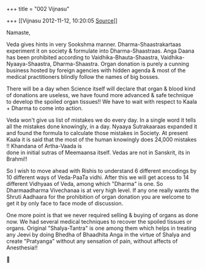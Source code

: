 +++
title = "002 Vijnasu"

+++
[[Vijnasu	2012-11-12, 10:20:05 [Source](https://groups.google.com/g/bvparishat/c/bej8Xs6jc-w)]]



Namaste,  
  
Veda gives hints in very Sookshma manner. Dharma-Shaastrakartaas experiment it on society & formulate into Dharma-Shaastraas. Anga Daana has been prohibited according to Vaidhika-Bhauta-Shaastra, Vaidhika-Nyaaya-Shaastra, Dharma-Shaastra. Organ donation is purely a cunning business hosted by foreign agencies with hidden agenda & most of the medical practitioners blindly follow the names of big bosses.  
  
There will be a day when Science itself will declare that organ & blood kind of donations are useless, we have found more advanced & safe technique to develop the spoiled organ tissues!! We have to wait with respect to Kaala + Dharma to come into action.  
  
Veda won't give us list of mistakes we do every day. In a single word it tells all the mistakes done knowingly, in a day. Nyaaya Sutrakaaraas expanded it and found the formula to calculate those mistakes in Society. At present Kaala it is said that the most of the human knowingly does 24,000 mistakes !! Khandana of Artha-Vaada is  
done in initial sutras of Meemaansa itself. Vedas are not in Sanskrit, its in Brahmi!!  
  
So I wish to move ahead with Rishis to understand 6 different encodings by 10 different ways of Veda-PaaTa vidhi. After this we will get access to 14 different Vidhyaas of Veda, among which "Dharma" is one. So Dharmaadharma Vivechanaa is at very high level. If any one really wants the Shruti Aadhaara for the prohibition of organ donation you are welcome to get it by only face to face mode of discussion.  
  
One more point is that we never required selling & buying of organs as done now. We had several medical techniques to recover the spoiled tissues or organs. Original "Shalya-Tantra" is one among them which helps in treating any Jeevi by doing Bhedha of Bhaadhita Anga in the virtue of Shalya and create "Pratyanga" without any sensation of pain, without affects of Anesthesia!!



